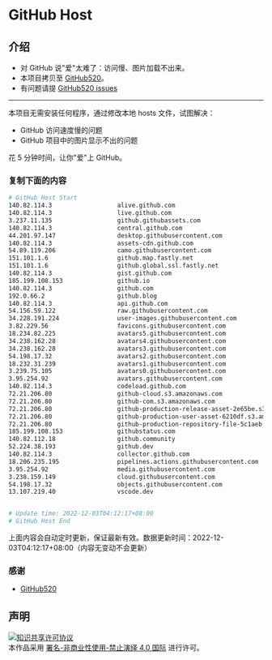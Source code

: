 # GitHub Host
## 介绍
- 对 GitHub 说"爱"太难了：访问慢、图片加载不出来。
- 本项目拷贝至 [GitHub520](https://github.com/521xueweihan/GitHub520)。
- 有问题请提 [GitHub520 issues](https://github.com/521xueweihan/GitHub520/issues/new)

---

本项目无需安装任何程序，通过修改本地 hosts 文件，试图解决：
- GitHub 访问速度慢的问题
- GitHub 项目中的图片显示不出的问题

花 5 分钟时间，让你"爱"上 GitHub。

### 复制下面的内容
```bash
# GitHub Host Start
140.82.114.3                  alive.github.com
140.82.114.3                  live.github.com
3.237.11.135                  github.githubassets.com
140.82.114.3                  central.github.com
44.201.97.147                 desktop.githubusercontent.com
140.82.114.3                  assets-cdn.github.com
54.89.119.206                 camo.githubusercontent.com
151.101.1.6                   github.map.fastly.net
151.101.1.6                   github.global.ssl.fastly.net
140.82.114.3                  gist.github.com
185.199.108.153               github.io
140.82.114.3                  github.com
192.0.66.2                    github.blog
140.82.114.3                  api.github.com
54.156.59.122                 raw.githubusercontent.com
34.228.191.224                user-images.githubusercontent.com
3.82.229.56                   favicons.githubusercontent.com
18.234.82.225                 avatars5.githubusercontent.com
34.238.162.28                 avatars4.githubusercontent.com
34.238.162.28                 avatars3.githubusercontent.com
54.198.17.32                  avatars2.githubusercontent.com
18.232.31.239                 avatars1.githubusercontent.com
3.239.75.105                  avatars0.githubusercontent.com
3.95.254.92                   avatars.githubusercontent.com
140.82.114.3                  codeload.github.com
72.21.206.80                  github-cloud.s3.amazonaws.com
72.21.206.80                  github-com.s3.amazonaws.com
72.21.206.80                  github-production-release-asset-2e65be.s3.amazonaws.com
72.21.206.80                  github-production-user-asset-6210df.s3.amazonaws.com
72.21.206.80                  github-production-repository-file-5c1aeb.s3.amazonaws.com
185.199.108.153               githubstatus.com
140.82.112.18                 github.community
52.224.38.193                 github.dev
140.82.114.3                  collector.github.com
18.206.235.195                pipelines.actions.githubusercontent.com
3.95.254.92                   media.githubusercontent.com
3.238.159.149                 cloud.githubusercontent.com
54.198.17.32                  objects.githubusercontent.com
13.107.219.40                 vscode.dev


# Update time: 2022-12-03T04:12:17+08:00
# GitHub Host End

```
上面内容会自动定时更新，保证最新有效。数据更新时间：2022-12-03T04:12:17+08:00（内容无变动不会更新）

### 感谢

- [GitHub520](https://github.com/521xueweihan/GitHub520)

## 声明
<a rel="license" href="https://creativecommons.org/licenses/by-nc-nd/4.0/deed.zh"><img alt="知识共享许可协议" style="border-width: 0" src="https://licensebuttons.net/l/by-nc-nd/4.0/88x31.png"></a><br>本作品采用 <a rel="license" href="https://creativecommons.org/licenses/by-nc-nd/4.0/deed.zh">署名-非商业性使用-禁止演绎 4.0 国际</a> 进行许可。